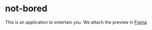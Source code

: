 # not-bored

This is an application to entertain you. We attach the preview in [Figma](https://www.figma.com/file/iqXTSIhKe9wojYBv9Nxcox/NotBoredApp?node-id=0%3A1) 
